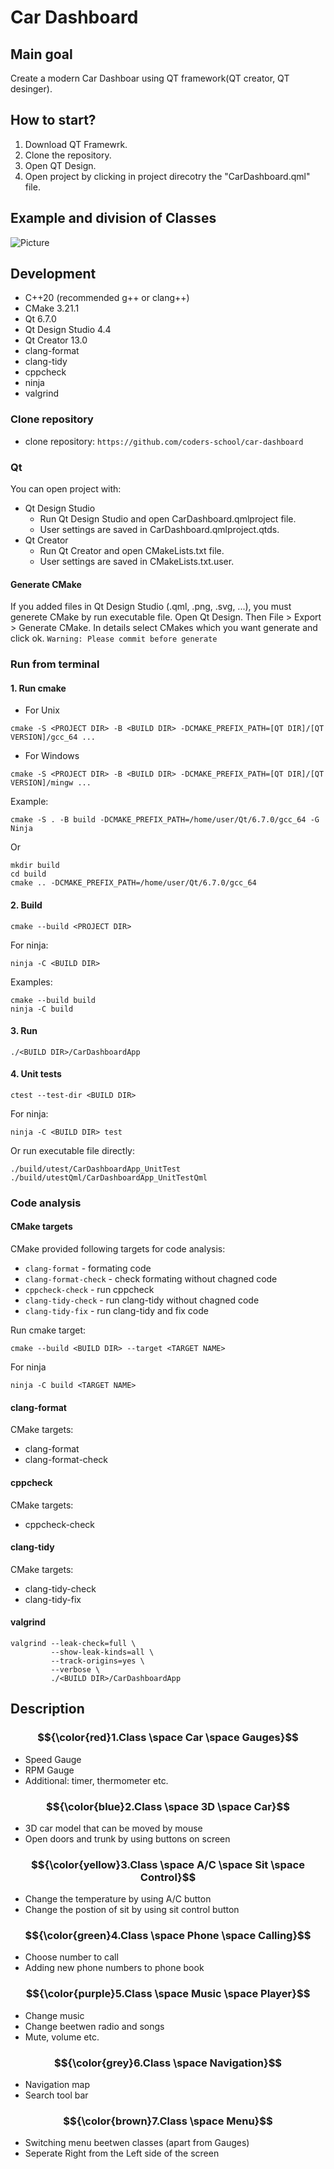 # Car Dashboard 

## Main goal
Create a modern Car Dashboar using QT framework(QT creator, QT desinger).

## How to start?
1. Download QT Framewrk.
2. Clone the repository.
3. Open QT Design.
4. Open project by clicking in project direcotry the "CarDashboard.qml" file.

## Example and division of Classes 

![Picture](Picture/CarCockpitTestV1.jpg)

## Development
- C++20 (recommended g++ or clang++)
- CMake 3.21.1
- Qt 6.7.0
- Qt Design Studio 4.4
- Qt Creator 13.0
- clang-format
- clang-tidy
- cppcheck
- ninja
- valgrind

### Clone repository
- clone repository: `https://github.com/coders-school/car-dashboard`

### Qt
You can open project with:
- Qt Design Studio 
    - Run Qt Design Studio and open CarDashboard.qmlproject file.
    - User settings are saved in CarDashboard.qmlproject.qtds.
- Qt Creator
    - Run Qt Creator and open CMakeLists.txt file.
    - User settings are saved in CMakeLists.txt.user.

#### Generate CMake
If you added files in Qt Design Studio (.qml, .png, .svg, ...), you must generete CMake by run executable file.
Open Qt Design. Then File > Export > Generate CMake. In details select CMakes which you want generate and click ok.
`Warning: Please commit before generate`

### Run from terminal
#### 1. Run cmake
- For Unix
```
cmake -S <PROJECT DIR> -B <BUILD DIR> -DCMAKE_PREFIX_PATH=[QT DIR]/[QT VERSION]/gcc_64 ...
```
- For Windows
```
cmake -S <PROJECT DIR> -B <BUILD DIR> -DCMAKE_PREFIX_PATH=[QT DIR]/[QT VERSION]/mingw ...
```
Example:
```
cmake -S . -B build -DCMAKE_PREFIX_PATH=/home/user/Qt/6.7.0/gcc_64 -G Ninja
```
Or
```
mkdir build
cd build
cmake .. -DCMAKE_PREFIX_PATH=/home/user/Qt/6.7.0/gcc_64
```
#### 2. Build
```
cmake --build <PROJECT DIR>
```
For ninja:
```
ninja -C <BUILD DIR>
```
Examples:
```
cmake --build build
ninja -C build
```
#### 3. Run
```
./<BUILD DIR>/CarDashboardApp
```
#### 4. Unit tests
````
ctest --test-dir <BUILD DIR>
````
For ninja:
```
ninja -C <BUILD DIR> test
```
Or run executable file directly:
```
./build/utest/CarDashboardApp_UnitTest
./build/utestQml/CarDashboardApp_UnitTestQml
```

### Code analysis
#### CMake targets
CMake provided following targets for code analysis:
- `clang-format` - formating code
- `clang-format-check` - check formating without chagned code
- `cppcheck-check` - run cppcheck
- `clang-tidy-check` - run clang-tidy without chagned code
- `clang-tidy-fix` - run clang-tidy and fix code

Run cmake target:
```
cmake --build <BUILD DIR> --target <TARGET NAME>
```
For ninja
```
ninja -C build <TARGET NAME>
```

#### clang-format
CMake targets:
- clang-format
- clang-format-check

#### cppcheck
CMake targets:
- cppcheck-check

#### clang-tidy
CMake targets:
- clang-tidy-check
- clang-tidy-fix

#### valgrind
```
valgrind --leak-check=full \
         --show-leak-kinds=all \
         --track-origins=yes \  
         --verbose \
         ./<BUILD DIR>/CarDashboardApp
```

## Description

### $${\color{red}1.Class \space Car \space Gauges}$$

- Speed Gauge
- RPM Gauge
- Additional: timer, thermometer etc.
  
### $${\color{blue}2.Class \space 3D \space Car}$$

- 3D car model that can be moved by mouse
- Open doors and trunk by using buttons on screen 

### $${\color{yellow}3.Class \space A/C \space Sit \space Control}$$

- Change the temperature by using A/C button
- Change the postion of sit by using sit control button  

### $${\color{green}4.Class \space Phone \space Calling}$$

- Choose number to call
- Adding new phone numbers to phone book

### $${\color{purple}5.Class \space Music \space Player}$$

- Change music
- Change beetwen radio and songs 
- Mute, volume etc.

### $${\color{grey}6.Class \space Navigation}$$

- Navigation map
- Search tool bar


### $${\color{brown}7.Class \space Menu}$$

- Switching menu beetwen classes (apart from Gauges)
- Seperate Right from the Left side of the screen
